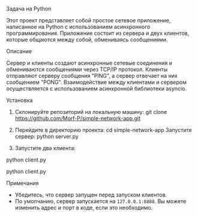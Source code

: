 Задача на Python

Этот проект представляет собой простое сетевое приложение, написанное на Python с использованием асинхронного программирования. Приложение состоит из сервера и двух клиентов, которые общаются между собой, обмениваясь сообщениями.

Описание

Сервер и клиенты создают асинхронные сетевые соединения и обмениваются сообщениями через TCP/IP протокол. Клиенты отправляют серверу сообщения "PING", а сервер отвечает на них сообщением "PONG". Взаимодействие между клиентами и сервером осуществляется с использованием асинхронной библиотеки asyncio.

Установка
1. Склонируйте репозиторий на локальную машину:
git clone https://github.com/Morf-P/simple-network-app.git
   
2. Перейдите в директорию проекта:
cd simple-network-app
Запустите сервер:
python server.py

2. Запустите два клиента:

python client.py

python client.py

Примечания
- Убедитесь, что сервер запущен перед запуском клиентов.
- По умолчанию, сервер запускается на `127.0.0.1:8888`. Вы можете изменить адрес и порт в коде, если это необходимо.
